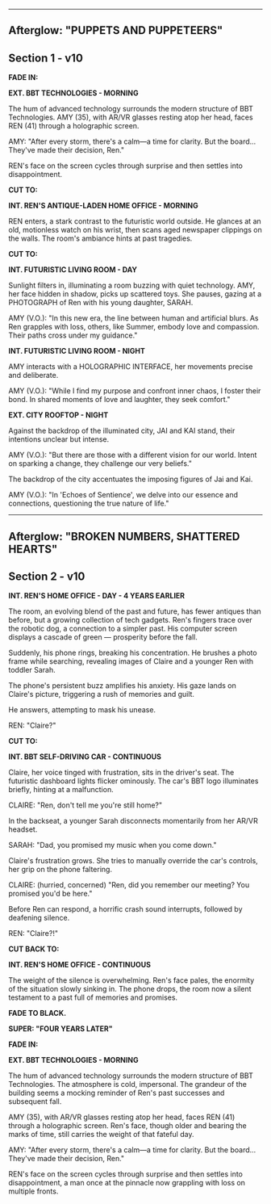 --------------------------------------------
Afterglow: "PUPPETS AND PUPPETEERS" 
--------------------------------------------
Section 1 - v10 
--------------------------------------------

**FADE IN:**

**EXT. BBT TECHNOLOGIES - MORNING**

The hum of advanced technology surrounds the modern structure of BBT Technologies. AMY (35), with AR/VR glasses resting atop her head, faces REN (41) through a holographic screen.

AMY:
"After every storm, there's a calm—a time for clarity. But the board... They've made their decision, Ren."

REN's face on the screen cycles through surprise and then settles into disappointment.

**CUT TO:**

**INT. REN'S ANTIQUE-LADEN HOME OFFICE - MORNING**

REN enters, a stark contrast to the futuristic world outside. He glances at an old, motionless watch on his wrist, then scans aged newspaper clippings on the walls. The room's ambiance hints at past tragedies.

**CUT TO:**

**INT. FUTURISTIC LIVING ROOM - DAY**

Sunlight filters in, illuminating a room buzzing with quiet technology. AMY, her face hidden in shadow, picks up scattered toys. She pauses, gazing at a PHOTOGRAPH of Ren with his young daughter, SARAH.

AMY (V.O.):
"In this new era, the line between human and artificial blurs. As Ren grapples with loss, others, like Summer, embody love and compassion. Their paths cross under my guidance."

**INT. FUTURISTIC LIVING ROOM - NIGHT**

AMY interacts with a HOLOGRAPHIC INTERFACE, her movements precise and deliberate.

AMY (V.O.):
"While I find my purpose and confront inner chaos, I foster their bond. In shared moments of love and laughter, they seek comfort."

**EXT. CITY ROOFTOP - NIGHT**

Against the backdrop of the illuminated city, JAI and KAI stand, their intentions unclear but intense.

AMY (V.O.):
"But there are those with a different vision for our world. Intent on sparking a change, they challenge our very beliefs."

The backdrop of the city accentuates the imposing figures of Jai and Kai.

AMY (V.O.):
"In 'Echoes of Sentience', we delve into our essence and connections, questioning the true nature of life."

--------------------------------------------
Afterglow: "BROKEN NUMBERS, SHATTERED HEARTS" 
--------------------------------------------
Section 2 - v10 
--------------------------------------------

**INT. REN'S HOME OFFICE - DAY - 4 YEARS EARLIER**

The room, an evolving blend of the past and future, has fewer antiques than before, but a growing collection of tech gadgets. Ren's fingers trace over the robotic dog, a connection to a simpler past. His computer screen displays a cascade of green — prosperity before the fall.

Suddenly, his phone rings, breaking his concentration. He brushes a photo frame while searching, revealing images of Claire and a younger Ren with toddler Sarah.

The phone's persistent buzz amplifies his anxiety. His gaze lands on Claire's picture, triggering a rush of memories and guilt.

He answers, attempting to mask his unease.

REN: 
"Claire?"

**CUT TO:**

**INT. BBT SELF-DRIVING CAR - CONTINUOUS**

Claire, her voice tinged with frustration, sits in the driver's seat. The futuristic dashboard lights flicker ominously. The car's BBT logo illuminates briefly, hinting at a malfunction.

CLAIRE: 
"Ren, don't tell me you're still home?"

In the backseat, a younger Sarah disconnects momentarily from her AR/VR headset.

SARAH:
"Dad, you promised my music when you come down."

Claire's frustration grows. She tries to manually override the car's controls, her grip on the phone faltering.

CLAIRE:
(hurried, concerned)
"Ren, did you remember our meeting? You promised you'd be here."

Before Ren can respond, a horrific crash sound interrupts, followed by deafening silence.

REN:
"Claire?!"

**CUT BACK TO:**

**INT. REN'S HOME OFFICE - CONTINUOUS**

The weight of the silence is overwhelming. Ren's face pales, the enormity of the situation slowly sinking in. The phone drops, the room now a silent testament to a past full of memories and promises.

**FADE TO BLACK.**

**SUPER: "FOUR YEARS LATER"**

**FADE IN:**

**EXT. BBT TECHNOLOGIES - MORNING**

The hum of advanced technology surrounds the modern structure of BBT Technologies. The atmosphere is cold, impersonal. The grandeur of the building seems a mocking reminder of Ren's past successes and subsequent fall.

AMY (35), with AR/VR glasses resting atop her head, faces REN (41) through a holographic screen. Ren's face, though older and bearing the marks of time, still carries the weight of that fateful day.

AMY:
"After every storm, there's a calm—a time for clarity. But the board... They've made their decision, Ren."

REN's face on the screen cycles through surprise and then settles into disappointment, a man once at the pinnacle now grappling with loss on multiple fronts.

